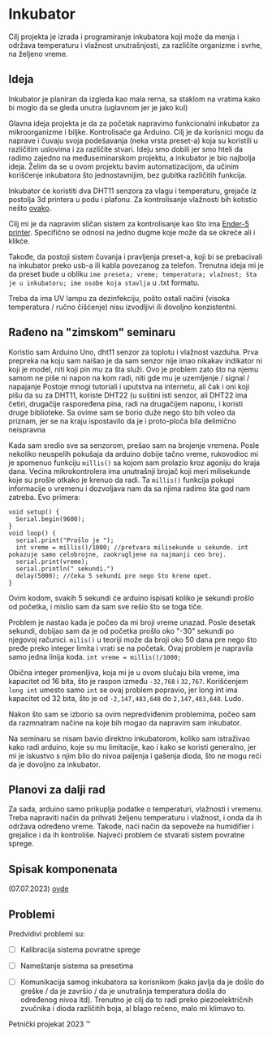 # Inkubator

Cilj projekta je izrada i programiranje inkubatora koji može da menja i održava temperaturu i vlažnost unutrašnjosti, za različite organizme i svrhe, na željeno vreme.

## Ideja 

Inkubator je planiran da izgleda kao mala rerna, sa staklom na vratima kako bi moglo da se gleda unutra (uglavnom jer je jako kul)

Glavna ideja projekta je da za početak napravimo funkcionalni inkubator za mikroorganizme i biljke. Kontrolisaće ga Arduino. Cilj je da korisnici mogu da naprave i čuvaju svoja podešavanja (neka vrsta preset-a) koja su koristili u različitim uslovima i za različite stvari. Ideju smo dobili jer smo hteli da radimo zajedno na međuseminarskom projektu, a inkubator je bio najbolja ideja. Želim da se u ovom projektu bavim automatizacijom, da učinim korišćenje inkubatora što jednostavnijim, bez gubitka različitih funkcija.

Inkubator će koristiti dva DHT11 senzora za vlagu i temperaturu, grejače iz postolja 3d printera u podu i plafonu. Za kontrolisanje vlažnosti bih kotistio nešto [ovako](https://circuitdigest.com/microcontroller-projects/diy-automatic-portable-humidifier-using-arduino).

Cilj mi je da napravim sličan sistem za kontrolisanje kao što ima [Ender-5 printer](https://youtu.be/Ho8_NnFE0b0?t=184). Specifično se odnosi na jedno dugme koje može da se okreće ali i klikće.

Takođe, da postoji sistem čuvanja i pravljenja preset-a, koji bi se prebacivali na inkubator preko usb-a ili kabla povezanog za telefon. Trenutna ideja mi je da preset bude u obliku `ime preseta; vreme; temperatura; vlažnost; šta je u inkubatoru; ime osobe koja stavlja` u .txt formatu.

Treba da ima UV lampu za dezinfekciju, pošto ostali načini (visoka temperatura / ručno čišćenje) nisu izvodljivi ili dovoljno konzistentni.

## Rađeno na "zimskom" seminaru

  Koristio sam Arduino Uno, dht11 senzor za toplotu i vlažnost vazduha. Prva prepreka na koju sam naišao je da sam senzor nije imao nikakav indikator ni koji je model, niti koji pin mu za šta služi.
  Ovo je problem zato što na njemu samom ne piše ni napon na kom radi, niti gde mu je uzemljenje / signal / napajanje
  Postoje mnogi tutoriali i uputstva na internetu, ali čak i oni koji pišu da su za DHT11, koriste DHT22 (u suštini isti senzor, ali DHT22 ima četiri, drugačije raspoređena pina, radi na drugačijem naponu, i koristi druge biblioteke.
  Sa ovime sam se borio duže nego što bih voleo da priznam, jer se na kraju ispostavilo da je i proto-ploča bila delimično neispravna

  Kada sam sredio sve sa senzorom, prešao sam na brojenje vremena. Posle nekoliko neuspelih pokušaja da arduino dobije tačno vreme, rukovodioc mi je spomenuo funkciju `millis()` sa kojom sam prolazio kroz agoniju do kraja dana. Većina mikrokontrolera ima unutrašnji brojač koji meri milisekunde koje su prošle otkako je krenuo da radi. Ta `millis()` funkcija pokupi informacije o vremenu i dozvoljava nam da sa njima radimo šta god nam zatreba.
  Evo primera:
  
```
void setup() {
  Serial.begin(9600);
}
void loop() {
  serial.print("Prošlo je ");
  int vreme = millis()/1000; //pretvara milisekunde u sekunde. int pokazuje samo celobrojne, zaokrugljene na najmanji ceo broj.
  serial.print(vreme);
  serial.println(" sekundi.")
  delay(5000); //čeka 5 sekundi pre nego što krene opet.
}
```
  Ovim kodom, svakih 5 sekundi će arduino ispisati koliko je sekundi prošlo od početka, i mislio sam da sam sve rešio što se toga tiče.

  Problem je nastao kada je počeo da mi broji vreme unazad. Posle desetak sekundi, dobijao sam da je od početka prošlo oko "-30" sekundi po njegovoj računici. `milis()` u teoriji može da broji oko 50 dana pre nego što pređe preko integer limita i vrati se na početak. Ovaj problem je napravila samo jedna linija koda. `int vreme = millis()/1000;`

  Obična integer promenljiva, koja mi je u ovom slučaju bila vreme, ima kapacitet od 16 bita, što je raspon između `-32,768` i `32,767`. Korišćenjem `long int` umesto samo `int` se ovaj problem popravio, jer long int ima kapacitet od 32 bita, što je od `-2,147,483,648` do `2,147,483,648`. Ludo.

  Nakon što sam se izborio sa ovim nepredviđenim problemima, počeo sam da razmnatram načine na koje bih mogao da napravim sam inkubator.

  
Na seminaru se nisam bavio direktno inkubatorom, koliko sam istraživao kako radi arduino, koje su mu limitacije, kao i kako se koristi generalno, jer mi je iskustvo s njim bilo do nivoa paljenja i gašenja dioda, što ne mogu reći da je dovoljno za inkubator.

## Planovi za dalji rad

Za sada, arduino samo prikuplja podatke o temperaturi, vlažnosti i vremenu. Treba napraviti način da prihvati željenu temperaturu i vlažnost, i onda da ih održava određeno vreme. Takođe, naći način da sepoveže na humidifier i grejalice i da ih kontroliše. Najveći problem će stvarati sistem povratne sprege.

## Spisak komponenata 

(07.07.2023) [ovde](https://github.com/KostaJovanovic/Inkubator/blob/main/spisak_komponenata_2.xlsx)



## Problemi

Predvidivi problemi su:
- [ ] Kalibracija sistema povratne sprege
- [ ] Nameštanje sistema sa presetima
- [ ] Komunikacija samog inkubatora sa korisnikom (kako javlja da je došlo do greške / da je završio / da je unutrašnja temperatura došla do određenog nivoa itd). Trenutno je cilj da to radi preko piezoelektričnih zvučnika i dioda različitih boja, al blago rečeno, malo mi klimavo to.



Petnički projekat 2023 :tm:
